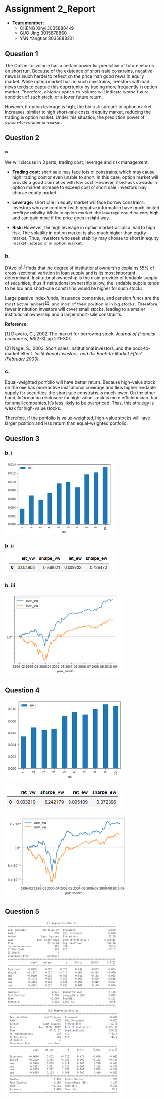 # Assignment 2_Report

- **Team member:**
  - CHENG Xinyi 	3035888449
  - GUO Jing 		  3035878860
  - YAN Yangtian   3035888231

## Question 1

The Option-to-volume has a certain power for prediction of future returns on short run. Because of the existence of short-sale constrains, negative news is much harder to reflect on the price than good news in equity market. While option market has no such constrains, investors with bad news tends to capture this opportunity by trading more frequently in option market. Therefore, a higher option-to-volume will indicate worse future condition of such stock, or a lower future return. 

However, if option leverage is high, the bid-ask spreads in option market increases, similar to high short-sale costs in equity market, reducing the trading in option market. Under this situation, the prediction power of option-to-volume is weaker.

## Question 2

### a. 

We will discuss in 3 parts, trading cost, leverage and risk management.

- **Trading cost:** short sale may face lots of constrains, which may cause high trading cost or even unable to short. In this case, option market will provide a good alternative with low cost. However, if bid-ask spreads in option market increase to exceed cost of short sale, investors may choose equity market.

- **Leverage:** short sale in equity market will face borrow constrains. Investors who are confident with negative information have much limited profit possibility. While in option market, the leverage could be very high and can gain more if the price goes in right way.

- **Risk:** However, the high leverage in option market will also lead to high risk. The volatility in option market is also much higher than equity market. Thus, investors who seek stability may choose to short in equity market instead of in option market.

### b.

D’Avolio<sup><a href="#ref1">[1]</a></sup> finds that the degree of institutional ownership explains 55% of cross-sectional variation in loan supply and is its most important determinant. Institutional ownership is the main provider of lendable supply of securities, thus if institutional ownership is low, the lendable supple tends to be low and short-sale constrains would be higher for such stocks.

Large passive index funds, insurance companies, and pension funds are the most active lenders<sup><a href="#ref2">[2]</a></sup>, and most of their position is in big stocks. Therefore, fewer institution investors will cover small stocks, leading to a smaller institutional ownership and a larger short-sale constraints.

**Reference:**

<a name="ref1"><font color="black">[1]</font></a> D’avolio, G., 2002. The market for borrowing stock. *Journal of financial economics*, *66*(2-3), pp.271-306.

<a name="ref2"><font color="black">[2]</font></a> Nagel, S., 2003. Short sales, institutional investors, and the book-to-market effect. *Institutional Investors, and the Book-to-Market Effect (February 2003)*.

### c.

Equal-weighted portfolio will have better return. Because high-value stock on the one has more active institutional coverage and thus higher lendable supply for securities, the short sale constrains is much lower. On the other hand, information disclosure for high-value stock is more efficient than that for small companies. It’s less likely to be overpriced. Thus, this strategy is weak for high-value stocks.

Therefore, if the portfolio is value-weighted, high-value stocks will have larger position and less return than equal-weighted portfolio.

## Question 3

### b. i

<img src="https://github.com/Angelicarism/Quant/blob/main/3bi.png?raw=true" alt="3bi.png" style="zoom: 80%;" />

### b. ii

![3bii.png](https://github.com/Angelicarism/Quant/blob/main/3bii.png?raw=true)

### b. iii

<img src="https://github.com/Angelicarism/Quant/blob/main/3biii.png?raw=true" alt="3biii.png" style="zoom:80%;" />

## Question 4

<img src="https://github.com/Angelicarism/Quant/blob/main/41.png?raw=true" alt="41.png" style="zoom:80%;" />

![42.png](https://github.com/Angelicarism/Quant/blob/main/42.png?raw=true)

<img src="https://github.com/Angelicarism/Quant/blob/main/43.png?raw=true" alt="43.png" style="zoom:80%;" />

## Question 5

<img src="https://github.com/Angelicarism/Quant/blob/main/51.png?raw=true" alt="51.png" style="zoom: 50%;" /><img src="https://github.com/Angelicarism/Quant/blob/main/52.png?raw=true" alt="52.png" style="zoom: 50%;" />

